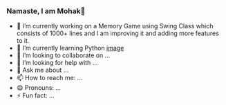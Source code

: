 ### Namaste, I am Mohak👋

- 🔭 I’m currently working on a Memory Game using Swing Class which consists of 1000+ lines and I am improving it and adding more features to it.
- 🌱 I’m currently learning Python [image](https://user-images.githubusercontent.com/78800264/144713391-609da524-87f4-4a6b-9f6d-6860d1fd01cb.png)
- 👯 I’m looking to collaborate on ...
- 🤔 I’m looking for help with ...
- 💬 Ask me about ...
- 📫 How to reach me: ...
- 😄 Pronouns: ...
- ⚡ Fun fact: ...

<!--
**MohakDave/MohakDave** is a ✨ _special_ ✨ repository because its `README.md` (this file) appears on your GitHub profile.

Here are some ideas to get you started:

-->
